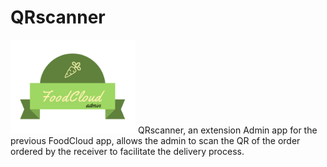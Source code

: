 # QRscanner
<img src="app/src/main/res/drawable/logo.png" width="200">
QRscanner, an extension Admin app for the previous FoodCloud app, allows the admin to scan the QR of the order ordered by the receiver to facilitate the delivery process.
